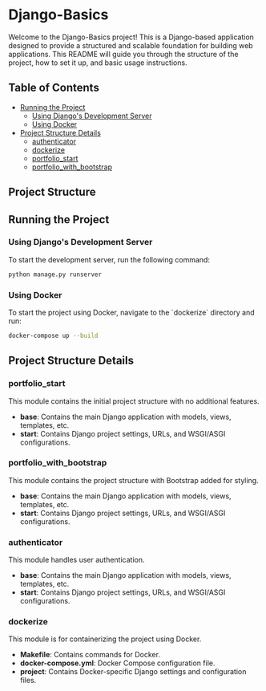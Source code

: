 # Django-Basics

Welcome to the Django-Basics project! This is a Django-based application designed to provide a structured and scalable foundation for building web applications. This README will guide you through the structure of the project, how to set it up, and basic usage instructions.

## Table of Contents
- [Running the Project](#running-the-project)
  - [Using Django's Development Server](#using-djangos-development-server)
  - [Using Docker](#using-docker)
- [Project Structure Details](#project-structure-details)
  - [authenticator](#authenticator)
  - [dockerize](#dockerize)
  - [portfolio_start](#portfolio_start)
  - [portfolio_with_bootstrap](#portfolio_with_bootstrap)

## Project Structure

## Running the Project

### Using Django's Development Server

To start the development server, run the following command:

```bash
python manage.py runserver
```
### Using Docker

To start the project using Docker, navigate to the \`dockerize\` directory and run:

```bash
docker-compose up --build
```

## Project Structure Details

### portfolio_start
This module contains the initial project structure with no additional features.

- **base**: Contains the main Django application with models, views, templates, etc.
- **start**: Contains Django project settings, URLs, and WSGI/ASGI configurations.

### portfolio_with_bootstrap
This module contains the project structure with Bootstrap added for styling.
- **base**: Contains the main Django application with models, views, templates, etc.
- **start**: Contains Django project settings, URLs, and WSGI/ASGI configurations.

### authenticator

This module handles user authentication.

- **base**: Contains the main Django application with models, views, templates, etc.
- **start**: Contains Django project settings, URLs, and WSGI/ASGI configurations.

### dockerize

This module is for containerizing the project using Docker.

- **Makefile**: Contains commands for Docker.
- **docker-compose.yml**: Docker Compose configuration file.
- **project**: Contains Docker-specific Django settings and configuration files.
